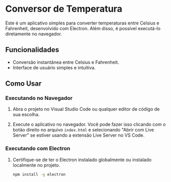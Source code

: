 # Conversor de Temperatura

Este é um aplicativo simples para converter temperaturas entre Celsius e Fahrenheit, desenvolvido com Electron. Além disso, é possível executá-lo diretamente no navegador.

## Funcionalidades

- Conversão instantânea entre Celsius e Fahrenheit.
- Interface de usuário simples e intuitiva.

## Como Usar

### Executando no Navegador

1. Abra o projeto no Visual Studio Code ou qualquer editor de código de sua escolha.

2. Execute o aplicativo no navegador. Você pode fazer isso clicando com o botão direito no arquivo `index.html` e selecionando "Abrir com Live Server" se estiver usando a extensão Live Server no VS Code.

### Executando com Electron

1. Certifique-se de ter o Electron instalado globalmente ou instalado localmente no projeto.

   ```bash
   npm install -g electron

   
